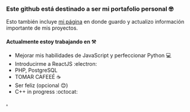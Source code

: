 ### Este github está destinado a ser mi portafolio personal 🤓

Esto también incluye [mi página](https://dieguinbombin.github.io/DieguinBombin/) en donde guardo y actualizo información importante de mis proyectos.

#### Actualmente estoy trabajando en ⚒️
- Mejorar mis habilidades de JavaScript y perfeccionar Python 💻
- Introducirme a ReactJS :electron:
- PHP, PostgreSQL
- TOMAR CAFEEÉ ☕
- Ser feliz (opcional 😊)
- C++ in progress :octocat:

[.](https://www.youtube.com/watch?v=Ma5hTmmmTbI)
